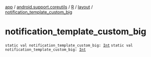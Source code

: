 [app](../../../index.md) / [android.support.coreutils](../../index.md) / [R](../index.md) / [layout](index.md) / [notification_template_custom_big](.)

# notification_template_custom_big

`static val notification_template_custom_big: `[`Int`](https://kotlinlang.org/api/latest/jvm/stdlib/kotlin/-int/index.html)
`static val notification_template_custom_big: `[`Int`](https://kotlinlang.org/api/latest/jvm/stdlib/kotlin/-int/index.html)